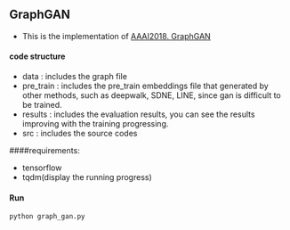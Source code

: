 ## GraphGAN

- This is the implementation of [AAAI2018. GraphGAN](https://hwwang55.github.io/files/2018-AAAI-GraphGAN.pdf)

#### code structure

- data : includes the graph file
- pre_train : includes the pre_train embeddings file that generated by other methods, such as deepwalk, SDNE, LINE, since gan is difficult to be trained. 
- results : includes the evaluation results, you can see the results improving with the training progressing.
- src : includes the source codes

####requirements:

- tensorflow
- tqdm(display the running progress)



#### Run

```python graph_gan.py```

